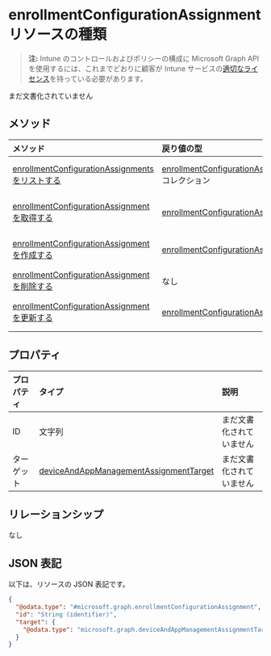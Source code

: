 # <a name="enrollmentconfigurationassignment-resource-type"></a>enrollmentConfigurationAssignment リソースの種類

> **注:** Intune のコントロールおよびポリシーの構成に Microsoft Graph API を使用するには、これまでどおりに顧客が Intune サービスの[適切なライセンス](https://go.microsoft.com/fwlink/?linkid=839381)を持っている必要があります。

まだ文書化されていません
## <a name="methods"></a>メソッド
|メソッド|戻り値の型|説明|
|:---|:---|:---|
|[enrollmentConfigurationAssignments をリストする](../api/intune_onboarding_enrollmentconfigurationassignment_list.md)|[enrollmentConfigurationAssignment](../resources/intune_onboarding_enrollmentconfigurationassignment.md) コレクション|[enrollmentConfigurationAssignment](../resources/intune_onboarding_enrollmentconfigurationassignment.md) オブジェクトのプロパティとリレーションシップをリストします。|
|[enrollmentConfigurationAssignment を取得する](../api/intune_onboarding_enrollmentconfigurationassignment_get.md)|[enrollmentConfigurationAssignment](../resources/intune_onboarding_enrollmentconfigurationassignment.md)|[enrollmentConfigurationAssignment](../resources/intune_onboarding_enrollmentconfigurationassignment.md) オブジェクトのプロパティとリレーションシップを読み取ります。|
|[enrollmentConfigurationAssignment を作成する](../api/intune_onboarding_enrollmentconfigurationassignment_create.md)|[enrollmentConfigurationAssignment](../resources/intune_onboarding_enrollmentconfigurationassignment.md)|新しい [enrollmentConfigurationAssignment](../resources/intune_onboarding_enrollmentconfigurationassignment.md) オブジェクトを作成します。|
|[enrollmentConfigurationAssignment を削除する](../api/intune_onboarding_enrollmentconfigurationassignment_delete.md)|なし|[enrollmentConfigurationAssignment](../resources/intune_onboarding_enrollmentconfigurationassignment.md) を削除します。|
|[enrollmentConfigurationAssignment を更新する](../api/intune_onboarding_enrollmentconfigurationassignment_update.md)|[enrollmentConfigurationAssignment](../resources/intune_onboarding_enrollmentconfigurationassignment.md)|[enrollmentConfigurationAssignment](../resources/intune_onboarding_enrollmentconfigurationassignment.md) オブジェクトのプロパティを更新します。|

## <a name="properties"></a>プロパティ
|プロパティ|タイプ|説明|
|:---|:---|:---|
|ID|文字列|まだ文書化されていません|
|ターゲット|[deviceAndAppManagementAssignmentTarget](../resources/intune_shared_deviceandappmanagementassignmenttarget.md)|まだ文書化されていません|

## <a name="relationships"></a>リレーションシップ
なし
## <a name="json-representation"></a>JSON 表記
以下は、リソースの JSON 表記です。
<!--{
  "blockType": "resource",
  "baseType": "microsoft.graph.entity",
  "keyProperty": "id",
  "@odata.type": "microsoft.graph.enrollmentConfigurationAssignment"
}-->
``` json
{
  "@odata.type": "#microsoft.graph.enrollmentConfigurationAssignment",
  "id": "String (identifier)",
  "target": {
    "@odata.type": "microsoft.graph.deviceAndAppManagementAssignmentTarget"
  }
}
```








